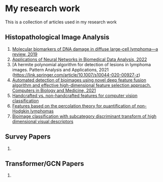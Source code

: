 # My research work

This is a collection of articles used in my research work

## Histopathological Image Analysis 

1. [Molecular biomarkers of DNA damage in diffuse large-cell lymphoma—a review, 2019](https://www.researchgate.net/publication/331168877_Molecular_biomarkers_of_DNA_damage_in_diffuse_large-cell_lymphoma-a_review)
2. [Applications of Neural Networks in Biomedical Data Analysis, 2022](https://pubmed.ncbi.nlm.nih.gov/35884772/)</br> 
3. [A hermite polynomial algorithm for detection of lesions in lymphoma images. Pattern Analysis and Applications, 2021 (https://link.springer.com/article/10.1007/s10044-020-00927-z)
4. [Automated detection of bioimages using novel deep feature fusion algorithm and effective high-dimensional feature selection approach. Computers in Biology and Medicine, 2021](https://www.sciencedirect.com/science/article/abs/pii/S0010482521006569)
5. [Handcrafted vs. non-handcrafted features for computer vision classification](https://www.semanticscholar.org/paper/Handcrafted-vs.-non-handcrafted-features-for-vision-Nanni-Ghidoni/a6cfe548f34a5af4f5441ddade464a4c31af838a)
6. [Features based on the percolation theory for quantification of non-Hodgkin lymphomas](https://europepmc.org/article/MED/29059591)
7. [Bioimage classification with subcategory discriminant transform of high dimensional visual descriptors](https://www.ncbi.nlm.nih.gov/pmc/articles/PMC5112644/)

  
## Survey Papers
1. 



## Transformer/GCN Papers

1. 
